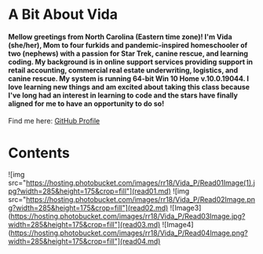 # A Bit About Vida
#### Mellow greetings from North Carolina (Eastern time zone)! I'm Vida (she/her), Mom to four furkids and pandemic-inspired homeschooler of two (nephews) with a passion for Star Trek, canine rescue, and learning coding. My background is in online support services providing support in retail accounting, commercial real estate underwriting, logistics, and canine rescue. My system is running 64-bit Win 10 Home v.10.0.19044. I love learning new things and am excited about taking this class because I've long had an interest in learning to code and the stars have finally aligned for me to have an opportunity to do so! 

Find me here: [GitHub Profile](https://github.com/Vida-1)

# Contents
![img src="https://hosting.photobucket.com/images/rr18/Vida_P/Read01Image(1).jpg?width=285&height=175&crop=fill"](read01.md)
![img src="https://hosting.photobucket.com/images/rr18/Vida_P/Read02Image.png?width=285&height=175&crop=fill"](read02.md)
![Image3](https://hosting.photobucket.com/images/rr18/Vida_P/Read03Image.jpg?width=285&height=175&crop=fill"](read03.md)
![Image4](https://hosting.photobucket.com/images/rr18/Vida_P/Read04Image.png?width=285&height=175&crop=fill"](read04.md)
